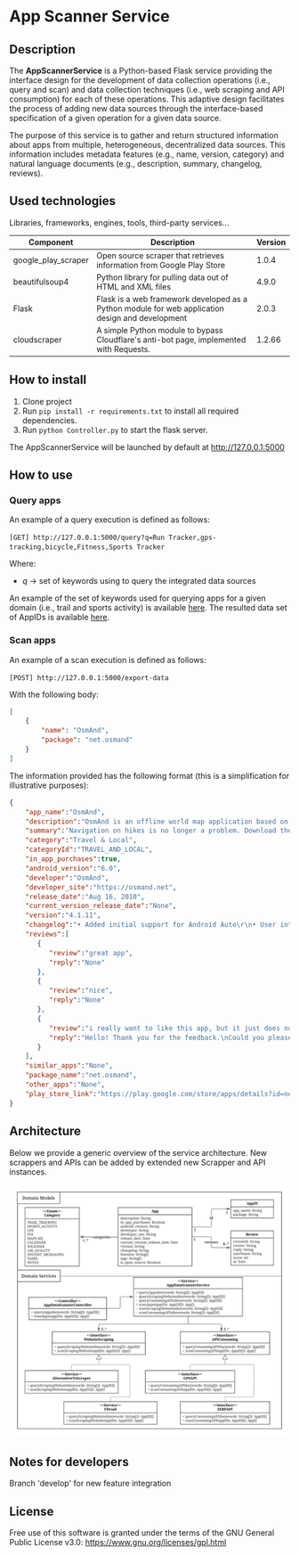 # App Scanner Service

## Description

The **AppScannerService** is a Python-based Flask service providing the interface design for the development of data collection operations (i.e., query and scan) and data collection techniques (i.e., web scraping and API consumption) for each of these operations. This adaptive design facilitates the process of adding new data sources through the interface-based specification of a given operation for a given data source. 

The purpose of this service is to gather and return structured information about apps from multiple, heterogeneous, decentralized data sources. This information includes metadata features (e.g., name, version, category) and natural language documents (e.g., description, summary, changelog, reviews). 

## Used technologies

Libraries, frameworks, engines, tools, third-party services...

| Component           | Description                                                           | Version |
|---------------------|-----------------------------------------------------------------------|---------|
| google_play_scraper | Open source scraper that retrieves information from Google Play Store | 1.0.4   |
| beautifulsoup4      |  Python library for pulling data out of HTML and XML files            | 4.9.0   |
| Flask               |  Flask is a web framework developed as a Python module for web application design and development            | 2.0.3   |
| cloudscraper        |  A simple Python module to bypass Cloudflare's anti-bot page, implemented with Requests.             | 1.2.66   |


## How to install

1. Clone project
2. Run `pip install -r requirements.txt` to install all required dependencies.
3. Run `python Controller.py` to start the flask server.

The AppScannerService will be launched by default at http://127.0.0.1:5000

## How to use

### Query apps

An example of a query execution is defined as follows:

```[GET] http://127.0.0.1:5000/query?q=Run Tracker,gps-tracking,bicycle,Fitness,Sports Tracker```

Where:

- *q* -> set of keywords using to query the integrated data sources

An example of the set of keywords used for querying apps for a given domain (i.e., trail and sports activity) is available [here](https://github.com/gessi-chatbots/app_data_scanner_service/blob/main/data/keywords.csv). The resulted data set of AppIDs is available [here](https://github.com/gessi-chatbots/app_data_scanner_service/blob/main/data/app_query_MERGED.json).

### Scan apps

An example of a scan execution is defined as follows:

```[POST] http://127.0.0.1:5000/export-data```

With the following body:

```json
[
    {
        "name": "OsmAnd",
        "package": "net.osmand"
    }
]
```

The information provided has the following format (this is a simplification for illustrative purposes):
  ```json  
{
      "app_name":"OsmAnd",
      "description":"OsmAnd is an offline world map application based on OpenStreetMap (OSM), which allows you to navigate taking into account the preferred roads and vehicle dimensions. Plan routes based on inclines and record GPX tracks without an internet connection.\r\nOsmAnd is an open source app. We do not collect user data and you decide what data the app will have access to.\r\n\r\nMain features:\r\n\r\nMap view\r\n• Choice of places to be displayed on the map: attractions, food, health and more;\r\n• Search for places by address, name, coordinates, or category;\r\n• Map styles for the convenience of different activities: touring view, nautical map, winter and ski, topographic, desert, off-road, and others;\r\n• Shading relief and plug-in contour lines;\r\n• Ability to overlay different sources of maps on top of each other;\r\n\r\nGPS Navigation\r\n• Plotting a route to a place without an Internet connection;\r\n• Customizable navigation profiles for different vehicles: cars, motorcycles, bicycles, 4x4, pedestrians, boats, public transport, and more;\r\n• Change the constructed route, taking into account the exclusion of certain roads or road surfaces;\r\n• Customizable information widgets about the route: distance, speed, remaining travel time, distance to turn, and more;\r\n\r\nRoute Planning and Recording\r\n• Plotting a route point by point using one or multiple navigation profiles;\r\n• Route recording using GPX tracks;\r\n• Manage GPX tracks: displaying your own or imported GPX tracks on the map, navigating through them;\r\n• Visual data about the route - descents/ascents, distances;\r\n• Ability to share GPX track in OpenStreetMap;\r\n\r\nCreation of points with different functionality\r\n• Favourites;\r\n• Markers;\r\n• Audio/video notes;\r\n\r\nOpenStreetMap\r\n• Making edits to OSM;\r\n• Updating maps with a frequency of up to one hour;\r\n\r\nAdditional features\r\n• Android Auto support;\r\n• Compass and radius ruler;\r\n• Mapillary interface;\r\n• Night theme;\r\n• Wikipedia;\r\n• Large community of users around the world, documentation, and support;\r\n\r\nPaid features:\r\n\r\nMaps+ (in-app or subscription)\r\n• Unlimited map downloads;\r\n• Topo data (Contour lines and Terrain);\r\n• Nautical depths;\r\n• Offline Wikipedia;\r\n• Offline Wikivoyage - Travel guides;\r\n\r\nOsmAnd Pro (subscription)\r\n• All Maps+ features;\r\n• OsmAnd Cloud (backup and restore);\r\n• Pro features;\r\n• Hourly map updates.",
      "summary":"Navigation on hikes is no longer a problem. Download the map, put notes and go!",
      "category":"Travel & Local",
      "categoryId":"TRAVEL_AND_LOCAL",
      "in_app_purchases":true,
      "android_version":"6.0",
      "developer":"OsmAnd",
      "developer_site":"https://osmand.net",
      "release_date":"Aug 16, 2010",
      "current_version_release_date":"None",
      "version":"4.1.11",
      "changelog":"• Added initial support for Android Auto\r\n• User interface update for UTM coordinate search\r\n• GPS Filter for GPX Tracks\r\n• Elevation Widget (Pro)\r\n• Favorites: added ability to view recently used icons\r\n• Route planning: will use the selected profile after launch\r\n• Fixed Mapillary layer, the plugin is now disabled by default\r\n• Added screen to manage all history in the app\r\n• Map orientation is not reset after restarting the app\r\n• Improved SRTM height marker rendering\r\n• Fixed Arabic map captions",
      "reviews":[
         {
            "review":"great app",
            "reply":"None"
         },
         {
            "review":"nice",
            "reply":"None"
         },
         {
            "review":"i really want to like this app, but it just does not work. when compared to google maps, i can simply look up a town and it will show up, on osmand it does not. navigation and just going through the UI in general is a bad experience.",
            "reply":"Hello! Thank you for the feedback.\nCould you please provide more details about the issue?\nYou can contact us at support@osmand.net."
         }
      ],
      "similar_apps":"None",
      "package_name":"net.osmand",
      "other_apps":"None",
      "play_store_link":"https://play.google.com/store/apps/details?id=net.osmand&hl=en&gl=us"
}
```

## Architecture

Below we provide a generic overview of the service architecture. New scrappers and APIs can be added by extended new Scrapper and API instances.

![AppScannerService architecture](https://github.com/gessi-chatbots/app_data_scanner_service/blob/main/app-data-scanner-service(1).png)

## Notes for developers

Branch 'develop' for new feature integration

## License

Free use of this software is granted under the terms of the GNU General Public License v3.0: https://www.gnu.org/licenses/gpl.html
